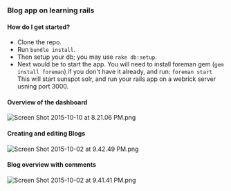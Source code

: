 ### Blog app on learning rails ###

#### How do I get started? ####
- Clone the repo.
- Run `bundle install`.
- Then setup your db; you may use `rake db:setup`.
- Next would be to start the app. You will need to install foreman gem (`gem install foreman`) if you don't have it already, and run:
 ```foreman start```
This will start sunspot solr, and run your rails app on a webrick server usning port 3000.

#### Overview of the dashboard ####
![Screen Shot 2015-10-10 at 8.21.06 PM.png](https://bitbucket.org/repo/eMrKMB/images/485102621-Screen%20Shot%202015-10-10%20at%208.21.06%20PM.png)

#### Creating and editing Blogs ####
![Screen Shot 2015-10-02 at 9.42.49 PM.png](https://bitbucket.org/repo/eMrKMB/images/2714391210-Screen%20Shot%202015-10-02%20at%209.42.49%20PM.png)

#### Blog overview with comments ####
![Screen Shot 2015-10-02 at 9.41.41 PM.png](https://bitbucket.org/repo/eMrKMB/images/1899669627-Screen%20Shot%202015-10-02%20at%209.41.41%20PM.png)
